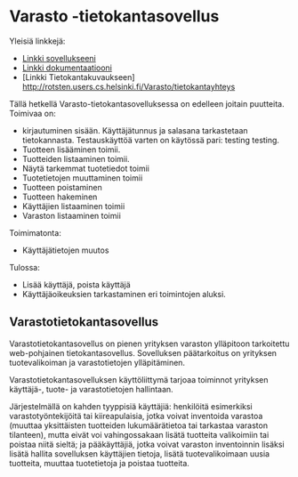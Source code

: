 ﻿
# Varasto -tietokantasovellus

 
Yleisiä linkkejä:

* [Linkki sovellukseeni](http://rotsten.users.cs.helsinki.fi/Varasto/)
* [Linkki dokumentaatiooni](https://github.com/rotsten/Varasto/blob/master/doc/dokumentaatio.pdf)
* [Linkki Tietokantakuvaukseen] http://rotsten.users.cs.helsinki.fi/Varasto/tietokantayhteys

Tällä hetkellä Varasto-tietokantasovelluksessa on edelleen joitain puutteita.
Toimivaa on: 
- kirjautuminen sisään. Käyttäjätunnus ja salasana tarkastetaan tietokannasta. Testauskäyttöä varten on
käytössä pari: testing testing. 
- Tuotteen lisääminen toimii.
- Tuotteiden listaaminen toimii. 
- Näytä tarkemmat tuotetiedot toimii
- Tuotetietojen muuttaminen toimii 
- Tuotteen poistaminen 
- Tuotteen hakeminen
- Käyttäjien listaaminen toimii
- Varaston listaaminen toimii 

Toimimatonta: 
- Käyttäjätietojen muutos 

Tulossa:
- Lisää käyttäjä, poista käyttäjä
- Käyttäjäoikeuksien tarkastaminen eri toimintojen aluksi.

## Varastotietokantasovellus

Varastotietokantasovellus on pienen yrityksen varaston ylläpitoon tarkoitettu web-pohjainen tietokantasovellus. Sovelluksen päätarkoitus on yrityksen tuotevalikoiman ja varastotietojen ylläpitäminen. 

Varastotietokantasovelluksen käyttöliittymä tarjoaa toiminnot yrityksen käyttäjä-, tuote- ja varastotietojen hallintaan. 

Järjestelmällä on kahden tyyppisiä käyttäjiä: henkilöitä esimerkiksi varastotyöntekijöitä tai kiireapulaisia, jotka voivat inventoida varastoa (muuttaa yksittäisten tuotteiden lukumäärätietoa tai tarkastaa varaston tilanteen), mutta eivät voi vahingossakaan lisätä tuotteita valikoimiin tai poistaa niitä sieltä; ja pääkäyttäjiä, jotka voivat varaston inventoinnin lisäksi lisätä hallita sovelluksen käyttäjien tietoja, lisätä tuotevalikoimaan uusia tuotteita, muuttaa tuotetietoja ja poistaa tuotteita. 


